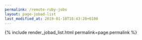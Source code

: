 ```yaml
---
permalink: /remote-ruby-jobs
layout: page-jobad-list
last_modified_at: 2019-01-10T18:43:20+0100
---
```

{% include render_jobad_list.html permalink=page.permalink %}

